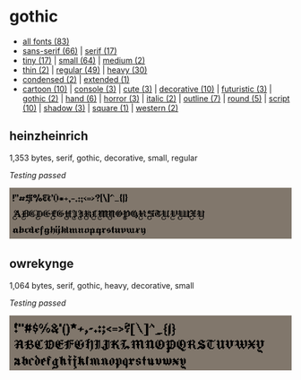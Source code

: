 # gothic

- [all fonts (83)](readme.md)
- [sans-serif (66)](sans-serif.md) | [serif (17)](serif.md)
- [tiny (17)](tiny.md) | [small (64)](small.md) | [medium (2)](medium.md)
- [thin (2)](thin.md) | [regular (49)](regular.md) | [heavy (30)](heavy.md)
- [condensed (2)](condensed.md) | [extended (1)](extended.md)
- [cartoon (10)](cartoon.md) | [console (3)](console.md) | [cute (3)](cute.md) | [decorative (10)](decorative.md) | [futuristic (3)](futuristic.md) | [gothic (2)](gothic.md) | [hand (6)](hand.md) | [horror (3)](horror.md) | [italic (2)](italic.md) | [outline (7)](outline.md) | [round (5)](round.md) | [script (10)](script.md) | [shadow (3)](shadow.md) | [square (1)](square.md) | [western (2)](western.md)
## heinzheinrich

1,353 bytes, serif, gothic, decorative, small, regular

_Testing passed_

[![font preview](previews/heinzheinrich.png?raw=true "heinzheinrich")](/fonts/heinzheinrich.h)

## owrekynge

1,064 bytes, serif, gothic, heavy, decorative, small

_Testing passed_

[![font preview](previews/owrekynge.png?raw=true "owrekynge")](/fonts/owrekynge.h)
